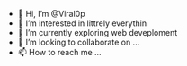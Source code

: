 - 👋 Hi, I’m @Viral0p
- 👀 I’m interested in littrely everythin
- 🌱 I’m currently exploring web deveploment 
- 💞️ I’m looking to collaborate on ...
- 📫 How to reach me ...

<!---
Viral0p/Viral0p is a ✨ special ✨ repository because its `README.md` (this file) appears on your GitHub profile.
You can click the Preview link to take a look at your changes.
--->
